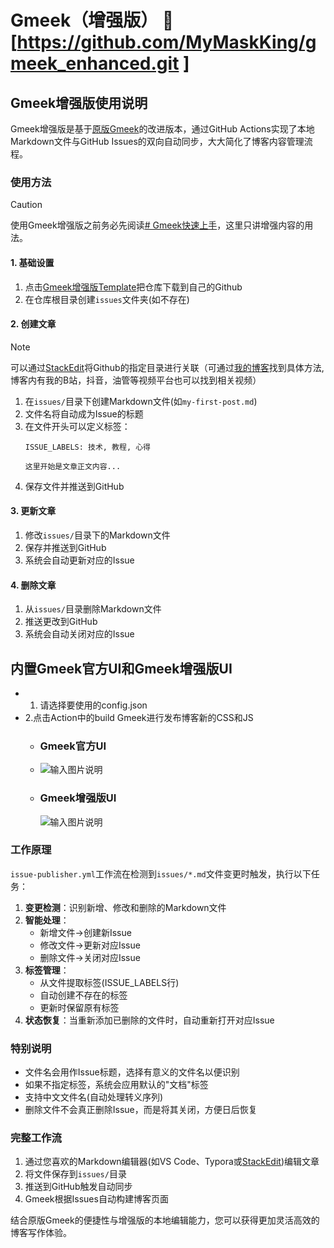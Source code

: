 


# Gmeek（增强版） :link: [https://github.com/MyMaskKing/gmeek_enhanced.git ]

## Gmeek增强版使用说明

Gmeek增强版是基于[原版Gmeek](https://github.com/Meekdai/Gmeek)的改进版本，通过GitHub Actions实现了本地Markdown文件与GitHub Issues的双向自动同步，大大简化了博客内容管理流程。

### 使用方法
> [!CAUTION]
> 使用Gmeek增强版之前务必先阅读[# Gmeek快速上手](https://blog.meekdai.com/post/Gmeek-kuai-su-shang-shou.html)，这里只讲增强内容的用法。

#### 1. 基础设置


1. 点击[Gmeek增强版Template](https://github.com/new?template_name=gmeek_enhanced&template_owner=MyMaskKing)把仓库下载到自己的Github
2. 在仓库根目录创建`issues`文件夹(如不存在)

#### 2. 创建文章
> [!NOTE]
> 可以通过[StackEdit](https://stackedit.cn/)将Github的指定目录进行关联（可通过[我的博客](https://blog.mymaskking.dpdns.org/)找到具体方法,博客内有我的B站，抖音，油管等视频平台也可以找到相关视频）
1. 在`issues/`目录下创建Markdown文件(如`my-first-post.md`)
2. 文件名将自动成为Issue的标题
3. 在文件开头可以定义标签：
   ```
   ISSUE_LABELS: 技术, 教程, 心得
   
   这里开始是文章正文内容...
   ```
4. 保存文件并推送到GitHub

#### 3. 更新文章

1. 修改`issues/`目录下的Markdown文件
2. 保存并推送到GitHub
3. 系统会自动更新对应的Issue

#### 4. 删除文章

1. 从`issues/`目录删除Markdown文件
2. 推送更改到GitHub
3. 系统会自动关闭对应的Issue

## 内置Gmeek官方UI和Gmeek增强版UI
- 1. 请选择要使用的config.json
-  2.点击Action中的build Gmeek进行发布博客新的CSS和JS
   - ### Gmeek官方UI
   - ![输入图片说明](/imgs/2025-04-15/UT4K8KuS5qwvCI9X.png)
    - ### Gmeek增强版UI
      ![输入图片说明](/imgs/2025-04-15/gXbN0nOW11PKtg5X.png)


### 工作原理

`issue-publisher.yml`工作流在检测到`issues/*.md`文件变更时触发，执行以下任务：

1. **变更检测**：识别新增、修改和删除的Markdown文件
2. **智能处理**：
   - 新增文件→创建新Issue
   - 修改文件→更新对应Issue
   - 删除文件→关闭对应Issue
3. **标签管理**：
   - 从文件提取标签(ISSUE_LABELS行)
   - 自动创建不存在的标签
   - 更新时保留原有标签
4. **状态恢复**：当重新添加已删除的文件时，自动重新打开对应Issue

### 特别说明

- 文件名会用作Issue标题，选择有意义的文件名以便识别
- 如果不指定标签，系统会应用默认的"文档"标签
- 支持中文文件名(自动处理转义序列)
- 删除文件不会真正删除Issue，而是将其关闭，方便日后恢复

### 完整工作流

1. 通过您喜欢的Markdown编辑器(如VS Code、Typora或[StackEdit](https://stackedit.cn/))编辑文章
2. 将文件保存到`issues/`目录
3. 推送到GitHub触发自动同步
4. Gmeek根据Issues自动构建博客页面

结合原版Gmeek的便捷性与增强版的本地编辑能力，您可以获得更加灵活高效的博客写作体验。
